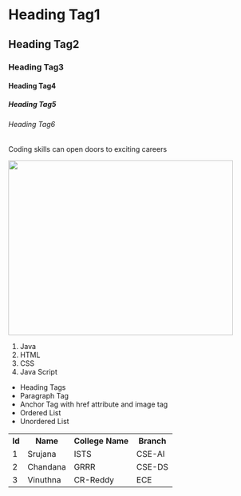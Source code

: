 <h1>Heading Tag1</h1>
        <h2>Heading Tag2</h2>
        <h3>Heading Tag3</h3>
        <h4>Heading Tag4</h4>
        <h5>Heading Tag5</h5>
        <h6>Heading Tag6</h6>
        <p>Coding skills can open doors to exciting careers</p>
 <a href="https://www.hackerrank.com/" target="_blank"><img src="https://www.springboard.com/blog/wp-content/uploads/2022/09/programmng-language.jpg" height="350px" width="450px"></a>
<ol>
            <li>Java</li>
            <li>HTML</li>
            <li>CSS</li>
            <li>Java Script</li>
        </ol>
        <ul>
            <li>Heading Tags</li>
            <li>Paragraph Tag</li>
            <li>Anchor Tag with href attribute and image tag </li>
            <li>Ordered List</li>
            <li>Unordered List</li>
        </ul>
        <table>
                <th>Id</th>
                <th>Name</th>
                <th>College Name</th>
                <th>Branch</th>
                <tr>
                        <td>1</td>
                        <td>Srujana</td>
                        <td>ISTS</td>
                        <td>CSE-AI</td>
                </tr>
                <tr>
                        <td>2</td>
                        <td>Chandana</td>
                        <td>GRRR</td>
                        <td>CSE-DS</td>
                </tr>
                <tr>
                        <td>3</td>
                        <td>Vinuthna</td>
                        <td>CR-Reddy</td>
                        <td>ECE</td>
                </tr>
        </table>
        
